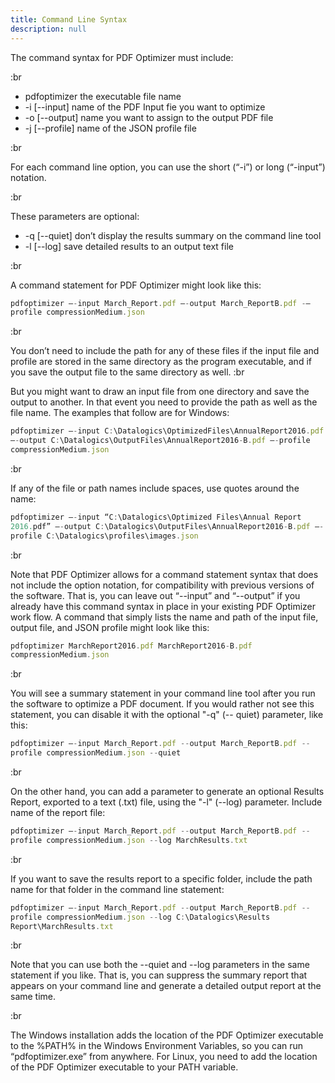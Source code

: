 ```yaml
---
title: Command Line Syntax
description: null
---
```


The command syntax for PDF Optimizer must include:

:br

- pdfoptimizer the executable file name
- -i \[--input] name of the PDF Input fie you want to optimize
- -o \[--output] name you want to assign to the output PDF file
- -j \[--profile] name of the JSON profile file

:br

For each command line option, you can use the short (“-i”) or long (“-input”) notation.

:br

These parameters are optional:

- -q \[--quiet] don’t display the results summary on the command line tool
- -l \[--log] save detailed results to an output text file

:br

A command statement for PDF Optimizer might look like this:

```js
pdfoptimizer –-input March_Report.pdf –-output March_ReportB.pdf -–
profile compressionMedium.json
```

:br

You don’t need to include the path for any of these files if the input file and profile are stored in the same directory as the program executable, and if you save the output file to the same directory as well. :br

But you might want to draw an input file from one directory and save the output to another. In that event you need to provide the path as well as the file name. The examples that follow are for Windows:

```js
pdfoptimizer –-input C:\Datalogics\OptimizedFiles\AnnualReport2016.pdf 
–-output C:\Datalogics\OutputFiles\AnnualReport2016-B.pdf –-profile 
compressionMedium.json
```

:br

If any of the file or path names include spaces, use quotes around the name:

```js
pdfoptimizer –-input “C:\Datalogics\Optimized Files\Annual Report 
2016.pdf” –-output C:\Datalogics\OutputFiles\AnnualReport2016-B.pdf –-
profile C:\Datalogics\profiles\images.json
```

:br

Note that PDF Optimizer allows for a command statement syntax that does not include the option notation, for compatibility with previous versions of the software. That is, you can leave out “--input” and “--output” if you already have this command syntax in place in your existing PDF Optimizer work flow. A command that simply lists the name and path of the input file, output file, and JSON profile might look like this:

```js
pdfoptimizer MarchReport2016.pdf MarchReport2016-B.pdf 
compressionMedium.json
```

:br

You will see a summary statement in your command line tool after you run the software to optimize a PDF document. If you would rather not see this statement, you can disable it with the optional "-q" (-- quiet) parameter, like this:

```js
pdfoptimizer –-input March_Report.pdf --output March_ReportB.pdf --
profile compressionMedium.json --quiet
```

:br

On the other hand, you can add a parameter to generate an optional Results Report, exported to a text (.txt) file, using the "-l" (--log) parameter. Include name of the report file:

```js
pdfoptimizer –-input March_Report.pdf --output March_ReportB.pdf --
profile compressionMedium.json --log MarchResults.txt
```

:br

If you want to save the results report to a specific folder, include the path name for that folder in the command line statement:

```js
pdfoptimizer –-input March_Report.pdf --output March_ReportB.pdf --
profile compressionMedium.json --log C:\Datalogics\Results 
Report\MarchResults.txt
```

:br

Note that you can use both the --quiet and --log parameters in the same statement if you like. That is, you can suppress the summary report that appears on your command line and generate a detailed output report at the same time.

:br

The Windows installation adds the location of the PDF Optimizer executable to the %PATH% in the Windows Environment Variables, so you can run “pdfoptimizer.exe” from anywhere. For Linux, you need to add the location of the PDF Optimizer executable to your PATH variable.
